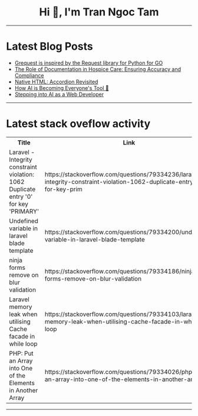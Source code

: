 <h1 align="center">Hi 👋, I'm Tran Ngoc Tam</h1>

---

# Latest Blog Posts 
<!-- BLOG-POST-LIST:START -->
- [Grequest is inspired by the Request library for Python for GO](https://dev.to/john_fs/grequest-is-inspired-by-the-request-library-for-python-for-go-5f9a)
- [The Role of Documentation in Hospice Care: Ensuring Accuracy and Compliance](https://dev.to/medcaremsobillingcompany/the-role-of-documentation-in-hospice-care-ensuring-accuracy-and-compliance-44jl)
- [Native HTML: Accordion Revisited](https://dev.to/link2twenty/native-html-accordion-revisited-6ai)
- [How AI is Becoming Everyone&#39;s Tool 🎉](https://dev.to/respect17/how-ai-is-becoming-everyones-tool-1kb7)
- [Stepping into AI as a Web Developer](https://dev.to/yorgotabet/stepping-into-ai-as-a-web-developer-47ae)
<!-- BLOG-POST-LIST:END -->

---

# Latest stack oveflow activity
<table>
  <tr><th>Title</th><th>Link</th></tr>
  <!-- STACKOVERFLOW:START --><tr><td>Laravel - Integrity constraint violation: 1062 Duplicate entry &#39;0&#39; for key &#39;PRIMARY&#39;</td><td>https://stackoverflow.com/questions/79334236/laravel-integrity-constraint-violation-1062-duplicate-entry-0-for-key-prim</td></tr><tr><td>Undefined variable in laravel blade template</td><td>https://stackoverflow.com/questions/79334200/undefined-variable-in-laravel-blade-template</td></tr><tr><td>ninja forms remove on blur validation</td><td>https://stackoverflow.com/questions/79334186/ninja-forms-remove-on-blur-validation</td></tr><tr><td>Laravel memory leak when utilising Cache facade in while loop</td><td>https://stackoverflow.com/questions/79334103/laravel-memory-leak-when-utilising-cache-facade-in-while-loop</td></tr><tr><td>PHP: Put an Array into One of the Elements in Another Array</td><td>https://stackoverflow.com/questions/79334026/php-put-an-array-into-one-of-the-elements-in-another-array</td></tr><!-- STACKOVERFLOW:END -->
</table>

---


